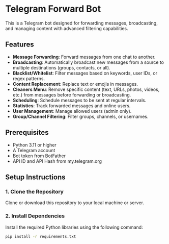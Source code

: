 # Telegram Forward Bot

This is a Telegram bot designed for forwarding messages, broadcasting, and managing content with advanced filtering capabilities.

## Features
- **Message Forwarding**: Forward messages from one chat to another.
- **Broadcasting**: Automatically broadcast new messages from a source to multiple destinations (groups, contacts, or all).
- **Blacklist/Whitelist**: Filter messages based on keywords, user IDs, or regex patterns.
- **Content Replacement**: Replace text or emojis in messages.
- **Cleaners Menu**: Remove specific content (text, URLs, photos, videos, etc.) from messages before forwarding or broadcasting.
- **Scheduling**: Schedule messages to be sent at regular intervals.
- **Statistics**: Track forwarded messages and online users.
- **User Management**: Manage allowed users (admin only).
- **Group/Channel Filtering**: Filter groups, channels, or usernames.

## Prerequisites
- Python 3.11 or higher
- A Telegram account
- Bot token from BotFather
- API ID and API Hash from my.telegram.org

## Setup Instructions

### 1. Clone the Repository
Clone or download this repository to your local machine or server.

### 2. Install Dependencies
Install the required Python libraries using the following command:
```bash
pip install -r requirements.txt
